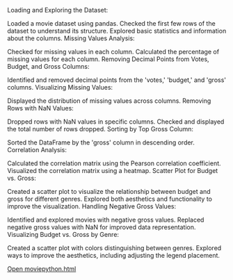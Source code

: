 Loading and Exploring the Dataset:

Loaded a movie dataset using pandas.
Checked the first few rows of the dataset to understand its structure.
Explored basic statistics and information about the columns.
Missing Values Analysis:

Checked for missing values in each column.
Calculated the percentage of missing values for each column.
Removing Decimal Points from Votes, Budget, and Gross Columns:

Identified and removed decimal points from the 'votes,' 'budget,' and 'gross' columns.
Visualizing Missing Values:

Displayed the distribution of missing values across columns.
Removing Rows with NaN Values:

Dropped rows with NaN values in specific columns.
Checked and displayed the total number of rows dropped.
Sorting by Top Gross Column:

Sorted the DataFrame by the 'gross' column in descending order.
Correlation Analysis:

Calculated the correlation matrix using the Pearson correlation coefficient.
Visualized the correlation matrix using a heatmap.
Scatter Plot for Budget vs. Gross:

Created a scatter plot to visualize the relationship between budget and gross for different genres.
Explored both aesthetics and functionality to improve the visualization.
Handling Negative Gross Values:

Identified and explored movies with negative gross values.
Replaced negative gross values with NaN for improved data representation.
Visualizing Budget vs. Gross by Genre:

Created a scatter plot with colors distinguishing between genres.
Explored ways to improve the aesthetics, including adjusting the legend placement.

[Open moviepython.html](https://zabashh.github.io/Correlation-in-Python/moviepython.html)

